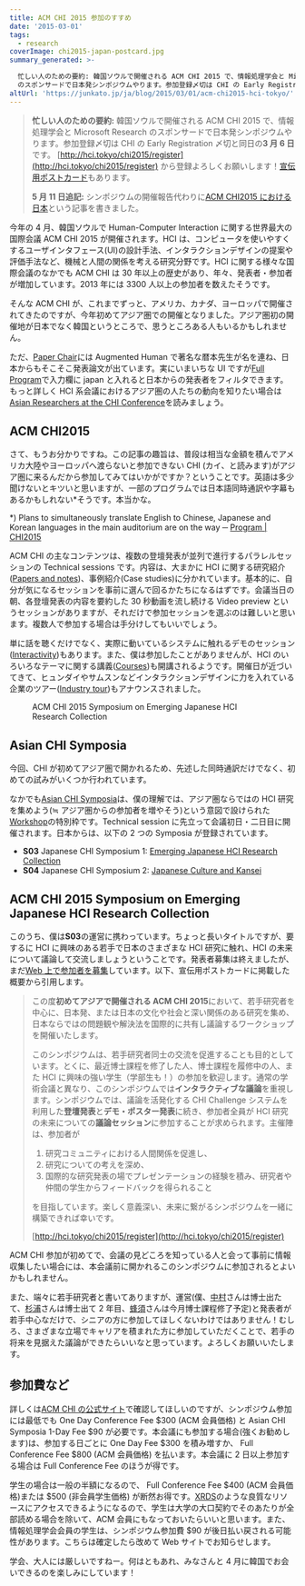 ```yaml
---
title: ACM CHI 2015 参加のすすめ
date: '2015-03-01'
tags:
  - research
coverImage: chi2015-japan-postcard.jpg
summary_generated: >-

  忙しい人のための要約: 韓国ソウルで開催される ACM CHI 2015 で、情報処理学会と Microsoft Research
  のスポンサードで日本発シンポジウムやります。参加登録〆切は CHI の Early Registration 〆切と同日の3 月 6 日です...
altUrl: 'https://junkato.jp/ja/blog/2015/03/01/acm-chi2015-hci-tokyo/'
---
```


> **忙しい人のための要約:** 韓国ソウルで開催される ACM CHI 2015 で、情報処理学会と Microsoft Research のスポンサードで日本発シンポジウムやります。参加登録〆切は CHI の Early Registration 〆切と同日の**3 月 6 日**です。 [http://hci.tokyo/chi2015/register](http://hci.tokyo/chi2015/register) から登録よろしくお願いします！[宣伝用ポストカード](https://junkato.jp/publications/chi2015-japan-postcard.pdf)もあります。
>
> **5 月 11 日追記:** シンポジウムの開催報告代わりに[ACM CHI2015 における日本](/ja/posts/2015-05-03-acm-chi2015-japan/)という記事を書きました。

今年の 4 月、韓国ソウルで Human-Computer Interaction に関する世界最大の国際会議 ACM CHI 2015 が開催されます。HCI は、コンピュータを使いやすくするユーザインタフェース(UI)の設計手法、インタラクションデザインの提案や評価手法など、機械と人間の関係を考える研究分野です。HCI に関する様々な国際会議のなかでも ACM CHI は 30 年以上の歴史があり、年々、発表者・参加者が増加しています。2013 年には 3300 人以上の参加者を数えたそうです。

そんな ACM CHI が、これまでずっと、アメリカ、カナダ、ヨーロッパで開催されてきたのですが、今年初めてアジア圏での開催となりました。アジア圏初の開催地が日本でなく韓国というところで、思うところある人もいるかもしれません。

ただ、[Paper Chair](http://chi2015.acm.org/organizers/)には Augmented Human で著名な暦本先生が名を連ね、日本からもそこそこ発表論文が出ています。実にいまいちな UI ですが[Full Program](http://chi2015.acm.org/program/full_schedule/)で入力欄に japan と入れると日本からの発表者をフィルタできます。もっと詳しく HCI 系会議におけるアジア圏の人たちの動向を知りたい場合は[Asian Researchers at the CHI Conference](http://daisukesakamoto.jp/articles/Asian-Researchers-at-the-CHI-Conference/)を読みましょう。

## ACM CHI2015

さて、もうお分かりですね。この記事の趣旨は、普段は相当な金額を積んでアメリカ大陸やヨーロッパへ渡らないと参加できない CHI (カイ、と読みます)がアジア圏に来るんだから参加してみてはいかがですか？ということです。英語は多少聞けないとキツいと思いますが、一部のプログラムでは日本語同時通訳や字幕もあるかもしれない\*そうです。本当かな。

\*) Plans to simultaneously translate English to Chinese, Japanese and Korean languages in the main auditorium are on the way ─ [Program | CHI2015](http://chi2015.acm.org/program/)

ACM CHI の主なコンテンツは、複数の登壇発表が並列で進行するパラレルセッションの Technical sessions です。内容は、大まかに HCI に関する研究紹介([Papers and notes](http://chi2015.acm.org/program/papers-notes/))、事例紹介(Case studies)に分かれています。基本的に、自分が気になるセッションを事前に選んで回るかたちになるはずです。会議当日の朝、各登壇発表の内容を要約した 30 秒動画を流し続ける Video preview というセッションがありますが、それだけで参加セッションを選ぶのは難しいと思います。複数人で参加する場合は手分けしてもいいでしょう。

単に話を聴くだけでなく、実際に動いているシステムに触れるデモのセッション([Interactivity](http://chi2015.acm.org/program/interactivity/))もあります。また、僕は参加したことがありませんが、HCI のいろいろなテーマに関する講義([Courses](http://chi2015.acm.org/program/courses/))も開講されるようです。開催日が近づいてきて、ヒュンダイやサムスンなどインタラクションデザインに力を入れている企業のツアー([Industry tour](https://chi2015seoul.wordpress.com/2015/02/28/industry-tour-courses-and-link-to-register/))もアナウンスされました。

<figure className="right">
  <a href="http://hci.tokyo/"><img src="/images/chi2015-japan-postcard-300x202.jpg" alt="" /></a>
  <figcaption>ACM CHI 2015 Symposium on Emerging Japanese HCI Research Collection</figcaption>
</figure>

## Asian CHI Symposia

今回、CHI が初めてアジア圏で開かれるため、先述した同時通訳だけでなく、初めての試みがいくつか行われています。

なかでも[Asian CHI Symposia](http://chi2015.acm.org/program/asianchisymposia/)は、僕の理解では、アジア圏ならではの HCI 研究を集めよう(≒ アジア圏からの参加者を増やそう)という意図で設けられた[Workshop](http://chi2015.acm.org/program/workshops/)の特別枠です。Technical session に先立って会議初日・二日目に開催されます。日本からは、以下の 2 つの Symposia が登録されています。

- **S03** Japanese CHI Symposium 1: [Emerging Japanese HCI Research Collection](http://hci.tokyo/)
- **S04** Japanese CHI Symposium 2: [Japanese Culture and Kansei](http://user-engineering.net/SIGCHI2015/)

## ACM CHI 2015 Symposium on Emerging Japanese HCI Research Collection

このうち、僕は**S03**の運営に携わっています。ちょっと長いタイトルですが、要するに HCI に興味のある若手で日本のさまざまな HCI 研究に触れ、HCI の未来について議論して交流しましょうということです。発表者募集は終えましたが、まだ[Web 上で参加者を募集](http://hci.tokyo/chi2015/register)しています。以下、宣伝用ポストカードに掲載した概要から引用します。

> この度**初めてアジアで開催される ACM CHI 2015**において、若手研究者を中心に、日本発、または日本の文化や社会と深い関係のある研究を集め、日本ならではの問題観や解決法を国際的に共有し議論するワークショップを開催いたします。
>
> このシンポジウムは、若手研究者同士の交流を促進することも目的としています。とくに、最近博士課程を修了した人、博士課程を履修中の人、また HCI に興味の強い学生（学部生も！）の参加を歓迎します。通常の学術会議と異なり、このシンポジウムでは**インタラクティブな議論**を重視します。シンポジウムでは、議論を活発化する CHI Challenge システムを利用した**登壇発表**と**デモ・ポスター発表**に続き、参加者全員が HCI 研究の未来についての**議論セッション**に参加することが求められます。主催陣は、参加者が
>
> 1. 研究コミュニティにおける人間関係を促進し、
> 2. 研究についての考えを深め、
> 3. 国際的な研究発表の場でプレゼンテーションの経験を積み、研究者や仲間の学生からフィードバックを得られること
>
> を目指しています。楽しく意義深い、未来に繋がるシンポジウムを一緒に構築できれば幸いです。
>
> [http://hci.tokyo/chi2015/register](http://hci.tokyo/chi2015/register)

ACM CHI 参加が初めてで、会議の見どころを知っている人と会って事前に情報収集したい場合には、本会議前に開かれるこのシンポジウムに参加されるとよいかもしれません。

また、端々に若手研究者と書いてありますが、運営(僕、[中村](http://www.apapababy.com/)さんは博士出たて、[杉浦](http://yutasugiura.com/)さんは博士出て 2 年目、[蜂須](http://kaji-lab.jp/en/index.php?people/hachisu)さんは今月博士課程修了予定)と発表者が若手中心なだけで、シニアの方に参加してほしくないわけではありません！むしろ、さまざまな立場でキャリアを積まれた方に参加していただくことで、若手の将来を見据えた議論ができたらいいなと思っています。よろしくお願いいたします。

## 参加費など

詳しくは[ACM CHI の公式サイト](https://www.regonline.com/Register/Checkin.aspx?EventID=1601543)で確認してほしいのですが、シンポジウム参加には最低でも One Day Conference Fee $300 (ACM 会員価格) と Asian CHI Symposia 1-Day Fee $90 が必要です。本会議にも参加する場合(強くお勧めします)は、参加する日ごとに One Day Fee $300 を積み増すか、 Full Conference Fee $800 (ACM 会員価格) を払います。本会議に 2 日以上参加する場合は Full Conference Fee のほうが得です。

学生の場合は一般の半額になるので、 Full Conference Fee $400 (ACM 会員価格)または $500 (非会員学生価格) が断然お得です。[XRDS](http://xrds.acm.org/)のような良質なリソースにアクセスできるようになるので、学生は大学の大口契約でそのあたりが全部読める場合を除いて、ACM 会員にもなっておいたらいいと思います。また、情報処理学会会員の学生は、シンポジウム参加費 $90 が後日払い戻される可能性があります。こちらは確定したら改めて Web サイトでお知らせします。

学会、大人には厳しいですねー。何はともあれ、みなさんと 4 月に韓国でお会いできるのを楽しみにしています！
